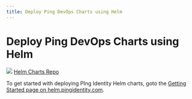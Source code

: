 ```yaml
---
title: Deploy Ping DevOps Charts using Helm
---
```

# Deploy Ping DevOps Charts using Helm

<div class="iconbox" onclick="window.open('https://helm.pingidentity.com','');">
    <img class="assets" src="../../images/logos/helm.png"/>
    <span class="caption">
        <a class="assetlinks" href="https://helm.pingidentity.com" target=”_blank”>Helm Charts Repo</a>
    </span>
</div>

To get started with deploying PIng Identity Helm charts, goto the [Getting Started page on helm.pingidentity.com](https://helm.pingidentity.com/getting-started/).